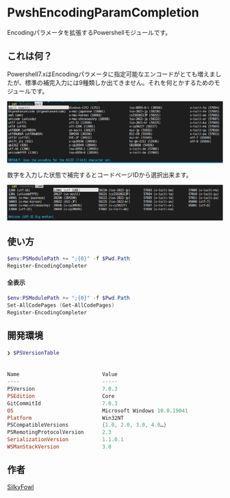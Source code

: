 # PwshEncodingParamCompletion

Encodingパラメータを拡張するPowershellモジュールです。

## これは何？

Powershell7.xはEncodingパラメータに指定可能なエンコードがとても増えましたが、標準の補完入力には9種類しか出てきません。それを何とかするためのモジュールです。

![CompletionName](/assets/CompletionName.png)

数字を入力した状態で補完するとコードページIDから選択出来ます。

![CompletionID](/assets/CompletionID.png)

## 使い方

```powershell
$env:PSModulePath += ";{0}" -f $Pwd.Path
Register-EncodingCompleter
```

#### 全表示

```powershell
$env:PSModulePath += ";{0}" -f $Pwd.Path
Set-AllCodePages (Get-AllCodePages)
Register-EncodingCompleter
```

## 開発環境

```powershell
❯ $PSVersionTable


Name                           Value
----                           -----
PSVersion                      7.0.3
PSEdition                      Core
GitCommitId                    7.0.3
OS                             Microsoft Windows 10.0.19041
Platform                       Win32NT
PSCompatibleVersions           {1.0, 2.0, 3.0, 4.0…}
PSRemotingProtocolVersion      2.3
SerializationVersion           1.1.0.1
WSManStackVersion              3.0
```

## 作者

[SilkyFowl](https://github.com/SilkyFowl)
